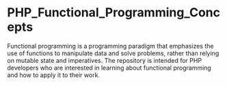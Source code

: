 # PHP_Functional_Programming_Concepts
Functional programming is a programming paradigm that emphasizes the use of functions to manipulate data and solve problems, rather than relying on mutable state and imperatives. The repository is intended for PHP developers who are interested in learning about functional programming and how to apply it to their work.
